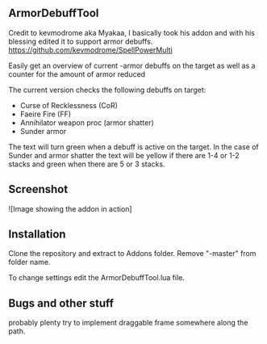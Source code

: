 ## ArmorDebuffTool
Credit to kevmodrome aka Myakaa, I basically took his addon and with his blessing edited it to support armor debuffs. 
https://github.com/kevmodrome/SpellPowerMulti

Easily get an overview of current -armor debuffs on the target as well as a counter for the amount of armor reduced

The current version checks the following debuffs on target:
* Curse of Recklessness (CoR)
* Faeire Fire (FF)
* Annihilator weapon proc (armor shatter)
* Sunder armor 

The text will turn green when a debuff is active on the target. In the case of Sunder and armor shatter the text will be yellow if there are 1-4 or 1-2 stacks and green when there are 5 or 3 stacks.

## Screenshot

![Image showing the addon in action]

## Installation

Clone the repository and extract to Addons folder. Remove "-master" from folder name.

To change settings edit the ArmorDebuffTool.lua file.

## Bugs and other stuff

probably plenty
try to implement draggable frame somewhere along the path.
